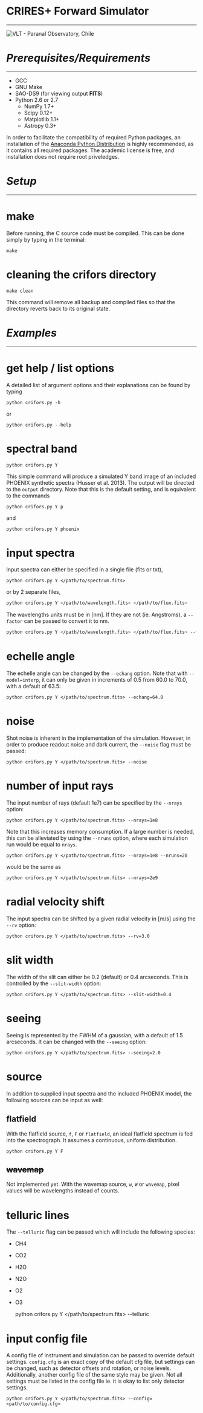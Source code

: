 # __CRIRES+ Forward Simulator__
----

![VLT - Paranal Observatory, Chile](http://upload.wikimedia.org/wikipedia/commons/e/ee/The_VLT%C2%B4s_Laser_Guide_Star.jpg)

# _Prerequisites/Requirements_
------------------------------------------------------------
- GCC
- GNU Make
- SAO-DS9 (for viewing output __FITS__)
- Python 2.6 or 2.7
    + NumPy 1.7+
    + Scipy 0.12+
    + Matplotlib 1.1+
    + Astropy 0.3+

In order to facilitate the compatibility of required Python packages,
an installation of the [Anaconda Python Distribution](https://store.continuum.io/cshop/anaconda/ "Anaconda Python Distribution")
is highly recommended, as it contains all required packages.
The academic license is free, and installation does not require root priveledges.

# _Setup_
--------------

# __make__
Before running, the C source code must be compiled.
This can be done simply by typing in the terminal:

	make

# __cleaning the crifors directory__

	make clean

This command will remove all backup and compiled files so that the directory
reverts back to its original state.


# _Examples_
--------------------

# __get help / list options__

A detailed list of argument options and their explanations can be found
by typing

	python crifors.py -h 
or 

	python crifors.py --help

# __spectral band__

	python crifors.py Y
	
This simple command will produce a simulated Y band image of an included
PHOENIX synthetic spectra (Husser et al. 2013).
The output will be directed to the `output` directory.
Note that this is the default setting, and is equivalent to the commands

	python crifors.py Y p

and

	python crifors.py Y phoenix

# __input spectra__

Input spectra can either be specified in a single file (fits or txt),

	python crifors.py Y </path/to/spectrum.fits>

or by 2 separate files,

```bash
python crifors.py Y </path/to/wavelength.fits> </path/to/flux.fits>
```

The wavelengths units must be in [nm].  If they are not (ie. Angstroms),
a `--factor` can be passed to convert it to nm.

```bash	
python crifors.py Y </path/to/wavelength.fits> </path/to/flux.fits> --factor=0.1
```

# __echelle angle__

The echelle angle can be changed by the `--echang` option.  Note that with
`--model=interp`, it can only be given in increments of 0.5 from 60.0 to 70.0,
with a default of 63.5:

	python crifors.py Y </path/to/spectrum.fits> --echang=64.0

# __noise__

Shot noise is inherent in the implementation of the simulation.
However, in order to produce readout noise and dark current, the `--noise`
flag must be passed:

	python crifors.py Y </path/to/spectrum.fits> --noise

# __number of input rays__

The input number of rays (default 1e7) can be specified by the `--nrays`
option:

	python crifors.py Y </path/to/spectrum.fits> --nrays=1e8

Note that this increases memory consumption.  If a large number is needed,
this can be alleviated by using the `--nruns` option, where each simulation
run would be equal to `nrays`.

	python crifors.py Y </path/to/spectrum.fits> --nrays=1e8 --nruns=20
	
would be the same as 

	python crifors.py Y </path/to/spectrum.fits> --nrays=2e9

# __radial velocity shift__

The input spectra can be shifted by a given radial velocity in [m/s] using the
`--rv` option:

	python crifors.py Y </path/to/spectrum.fits> --rv=3.0
	
# __slit width__

The width of the slit can either be 0.2 (default) or 0.4 arcseconds.
This is controlled by the `--slit-width` option:

	python crifors.py Y </path/to/spectrum.fits> --slit-width=0.4
	
# __seeing__

Seeing is represented by the FWHM of a gaussian, with a default of 1.5
arcseconds.
It can be changed with the `--seeing` option:

	python crifors.py Y </path/to/spectrum.fits> --seeing=2.0

# __source__

In addition to supplied input spectra and the included PHOENIX model, the
following sources can be input as well:

## flatfield
With the flatfield source, `f`, `F` or `flatfield`, an ideal flatfield spectrum
is fed into the spectrograph.  It assumes a continuous, uniform distribution.

	python crifors.py Y F
	
## ~~wavemap~~
Not implemented yet.
With the wavemap source, `w`, `W` or `wavemap`, pixel values will be wavelengths instead of counts.
	
# __telluric lines__

The `--telluric` flag can be passed which will include the following species:

- CH4
- CO2
- H2O
- N2O
- O2
- O3



	python crifors.py Y </path/to/spectrum.fits> --telluric
	
# __input config file__

A config file of instrument and simulation can be passed to override default
settings.
`config.cfg` is an exact copy of the default cfg file, but settings can be
changed, such as detector offsets and rotation, or noise levels.
Additionally, another config file of the same style may be given.
Not all settings must be listed in the config file ie. it is okay to list
only detector settings.

	python crifors.py Y </path/to/spectrum.fits> --config=<path/to/config.cfg>


